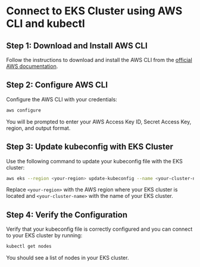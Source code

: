 # Connect to EKS Cluster using AWS CLI and kubectl

## Step 1: Download and Install AWS CLI

Follow the instructions to download and install the AWS CLI from the [official AWS documentation](https://docs.aws.amazon.com/cli/latest/userguide/getting-started-install.html).

## Step 2: Configure AWS CLI

Configure the AWS CLI with your credentials:

```sh
aws configure
```

You will be prompted to enter your AWS Access Key ID, Secret Access Key, region, and output format.

## Step 3: Update kubeconfig with EKS Cluster

Use the following command to update your kubeconfig file with the EKS cluster:

```sh
aws eks --region <your-region> update-kubeconfig --name <your-cluster-name>
```

Replace `<your-region>` with the AWS region where your EKS cluster is located and `<your-cluster-name>` with the name of your EKS cluster.

## Step 4: Verify the Configuration

Verify that your kubeconfig file is correctly configured and you can connect to your EKS cluster by running:

```sh
kubectl get nodes
```

You should see a list of nodes in your EKS cluster.
